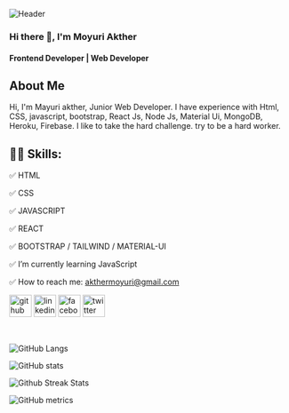 ![Header](./https://photos.google.com/u/1/photo/AF1QipMM_YU50J-2uPZOSjiyCZuSS8J2QcNb9d4GWc_F)
### Hi there 👋, I'm Moyuri Akther 
#### Frontend Developer | Web Developer

## About Me
Hi, I'm Mayuri akther, Junior Web Developer. I have experience with Html, CSS, javascript, bootstrap, React Js, Node Js, Material Ui, MongoDB, Heroku, Firebase. I like to take the hard challenge. try to be a hard worker. 

## 👨‍💻 Skills:

✅ HTML  

✅ CSS

✅ JAVASCRIPT

✅ REACT

✅ BOOTSTRAP / TAILWIND / MATERIAL-UI


✅ I’m currently learning JavaScript 

✅ How to reach me: akthermoyuri@gmail.com 



[<img src='https://cdn.jsdelivr.net/npm/simple-icons@3.0.1/icons/github.svg' alt='github' height='40'>](https://github.com/moyuriakther)  [<img src='https://cdn.jsdelivr.net/npm/simple-icons@3.0.1/icons/linkedin.svg' alt='linkedin' height='40'>](https://www.linkedin.com/in/moyuri-akther//)  [<img src='https://cdn.jsdelivr.net/npm/simple-icons@3.0.1/icons/facebook.svg' alt='facebook' height='40'>](https://www.facebook.com/akthermoyuri)  [<img src='https://cdn.jsdelivr.net/npm/simple-icons@3.0.1/icons/twitter.svg' alt='twitter' height='40'>](https://twitter.com/moyuri_akther)  

 


<!-- [![Top Langs](https://github-readme-stats.vercel.app/api/top-langs/?username=moyuriakther&layout=compact)](https://github.com/anuraghazra/github-readme-stats) -->

![GitHub Langs](https://github-readme-stats.vercel.app/api/top-langs/?username=moyuriakther&layout=compact&theme=blue-green)

![GitHub stats](https://github-readme-stats.vercel.app/api?username=moyuriakther&show_icons=true&theme=radical)

![Github Streak Stats](https://github-readme-streak-stats.herokuapp.com/?user=moyuriakther&theme=dark)

![GitHub metrics](https://metrics.lecoq.io/moyuriakther)  

